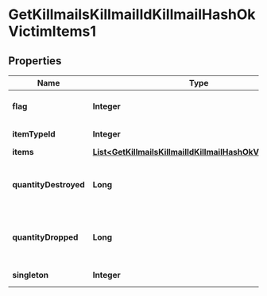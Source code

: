 
# GetKillmailsKillmailIdKillmailHashOkVictimItems1

## Properties
Name | Type | Description | Notes
------------ | ------------- | ------------- | -------------
**flag** | **Integer** | Flag for the location of the item  | 
**itemTypeId** | **Integer** | item_type_id integer | 
**items** | [**List&lt;GetKillmailsKillmailIdKillmailHashOkVictimItems&gt;**](GetKillmailsKillmailIdKillmailHashOkVictimItems.md) | items array |  [optional]
**quantityDestroyed** | **Long** | How many of the item were destroyed if any  |  [optional]
**quantityDropped** | **Long** | How many of the item were dropped if any  |  [optional]
**singleton** | **Integer** | singleton integer | 



